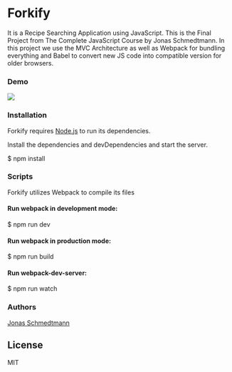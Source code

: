 # Forkify

It is a Recipe Searching Application using JavaScript.
This is the Final Project from The Complete JavaScript Course by Jonas Schmedtmann. In this project we use the MVC Architecture as well as Webpack for bundling everything and Babel to convert new JS code into compatible version for older browsers.

### Demo

![](demo.gif)

### Installation

Forkify requires [Node.js](https://nodejs.org/) to run its dependencies.

Install the dependencies and devDependencies and start the server.

$ npm install

### Scripts

Forkify utilizes Webpack to compile its files

#### Run webpack in development mode:

$ npm run dev

#### Run webpack in production mode:

$ npm run build

#### Run webpack-dev-server:

$ npm run watch

### Authors

[Jonas Schmedtmann](https://twitter.com/jonasschmedtman)

## License

MIT

